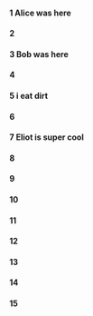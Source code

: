 #### 1 Alice was here
#### 2
#### 3 Bob was here
#### 4
#### 5 i eat dirt
#### 6
#### 7 Eliot is super cool
#### 8
#### 9
#### 10
#### 11
#### 12
#### 13
#### 14
#### 15

